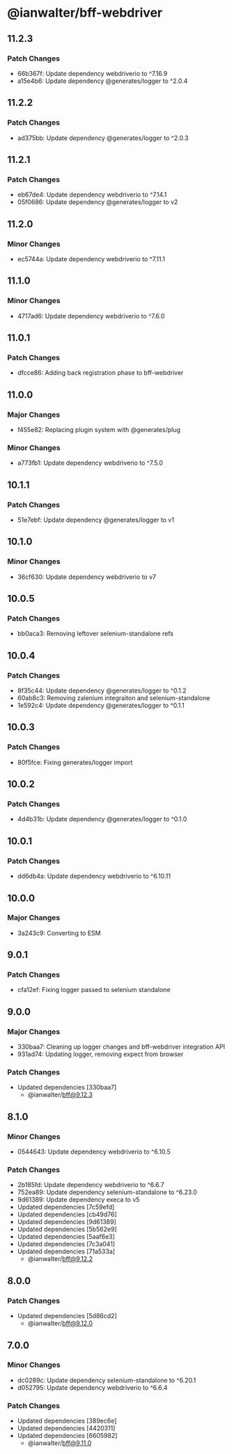 # @ianwalter/bff-webdriver

## 11.2.3

### Patch Changes

- 66b367f: Update dependency webdriverio to ^7.16.9
- a15e4b6: Update dependency @generates/logger to ^2.0.4

## 11.2.2

### Patch Changes

- ad375bb: Update dependency @generates/logger to ^2.0.3

## 11.2.1

### Patch Changes

- eb67de4: Update dependency webdriverio to ^7.14.1
- 05f0686: Update dependency @generates/logger to v2

## 11.2.0

### Minor Changes

- ec5744a: Update dependency webdriverio to ^7.11.1

## 11.1.0

### Minor Changes

- 4717ad6: Update dependency webdriverio to ^7.6.0

## 11.0.1

### Patch Changes

- dfcce86: Adding back registration phase to bff-webdriver

## 11.0.0

### Major Changes

- f455e82: Replacing plugin system with @generates/plug

### Minor Changes

- a773fb1: Update dependency webdriverio to ^7.5.0

## 10.1.1

### Patch Changes

- 51e7ebf: Update dependency @generates/logger to v1

## 10.1.0

### Minor Changes

- 36cf630: Update dependency webdriverio to v7

## 10.0.5

### Patch Changes

- bb0aca3: Removing leftover selenium-standalone refs

## 10.0.4

### Patch Changes

- 8f35c44: Update dependency @generates/logger to ^0.1.2
- 60ab8c3: Removing zalenium integraiton and selenium-standalone
- 1e592c4: Update dependency @generates/logger to ^0.1.1

## 10.0.3

### Patch Changes

- 80f5fce: Fixing generates/logger import

## 10.0.2

### Patch Changes

- 4d4b31b: Update dependency @generates/logger to ^0.1.0

## 10.0.1

### Patch Changes

- dd6db4a: Update dependency webdriverio to ^6.10.11

## 10.0.0

### Major Changes

- 3a243c9: Converting to ESM

## 9.0.1

### Patch Changes

- cfa12ef: Fixing logger passed to selenium standalone

## 9.0.0

### Major Changes

- 330baa7: Cleaning up logger changes and bff-webdriver integration API
- 931ad74: Updating logger, removing expect from browser

### Patch Changes

- Updated dependencies [330baa7]
  - @ianwalter/bff@9.12.3

## 8.1.0

### Minor Changes

- 0544643: Update dependency webdriverio to ^6.10.5

### Patch Changes

- 2b185fd: Update dependency webdriverio to ^6.6.7
- 752ea89: Update dependency selenium-standalone to ^6.23.0
- 9d61389: Update dependency execa to v5
- Updated dependencies [7c59efd]
- Updated dependencies [cb49d76]
- Updated dependencies [9d61389]
- Updated dependencies [5b562e9]
- Updated dependencies [5aaf6e3]
- Updated dependencies [7c3a041]
- Updated dependencies [71a533a]
  - @ianwalter/bff@9.12.2

## 8.0.0

### Patch Changes

- Updated dependencies [5d86cd2]
  - @ianwalter/bff@9.12.0

## 7.0.0

### Minor Changes

- dc0289c: Update dependency selenium-standalone to ^6.20.1
- d052795: Update dependency webdriverio to ^6.6.4

### Patch Changes

- Updated dependencies [389ec6e]
- Updated dependencies [4420311]
- Updated dependencies [6605982]
  - @ianwalter/bff@9.11.0
